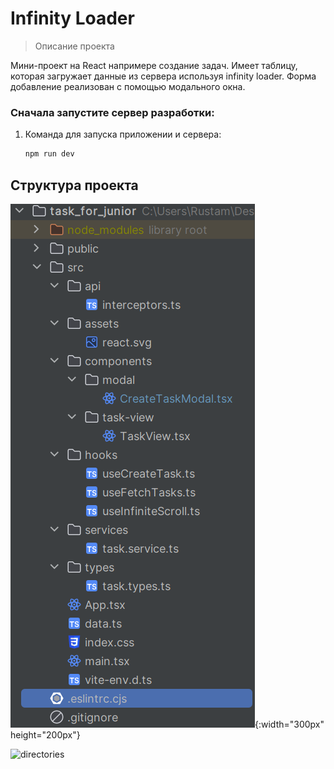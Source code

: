 # Infinity Loader

> Описание проекта

Мини-проект на React напримере создание задач. Имеет таблицу, которая загружает данные из сервера используя infinity loader. Форма добавление реализован с помощью модального окна.

### Сначала запустите сервер разработки:

1. Команда для запуска приложении и сервера:
   ```sh
   npm run dev
   ```

## Структура проекта
![directories](https://github.com/rustam18-dev/task_for_junior/blob/main/src/assets/directories.png){:width="300px" height="200px"}

<img src="[https://example.com/your-image.png](https://github.com/rustam18-dev/task_for_junior/blob/main/src/assets/directories.png)" alt="directories" height="200">
